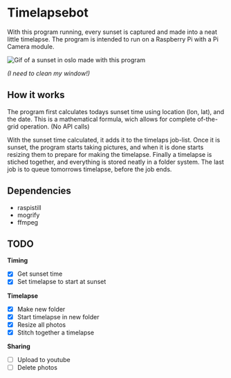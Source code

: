 # Timelapsebot

With this program running, every sunset is captured and made into a neat little timelapse. The program is intended to run on a Raspberry Pi with a Pi Camera module.

![Gif of a sunset in oslo made with this program](https://github.com/theodorSchei/timelapsebot/blob/main/media/timelapse.gif?raw=true)

*(I need to clean my window!)*


## How it works
The program first calculates todays sunset time using location (lon, lat), and the date. This is a mathematical formula, wich allows for complete of-the-grid operation. (No API calls)

With the sunset time calculated, it adds it to the timelaps job-list. Once it is sunset, the program starts taking pictures, and when it is done starts resizing them to prepare for making the timelapse. Finally a timelapse is stiched together, and everything is stored neatly in a folder system. The last job is to queue tomorrows timelapse, before the job ends.

## Dependencies
- raspistill
- mogrify
- ffmpeg

## TODO
**Timing**
- [X] Get sunset time
- [X] Set timelapse to start at sunset

**Timelapse**
- [X] Make new folder
- [X] Start timelapse in new folder
- [X] Resize all photos
- [X] Stitch together a timelapse

**Sharing**
- [ ] Upload to youtube
- [ ] Delete photos
